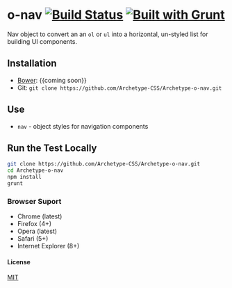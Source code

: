 # o-nav [![Build Status](https://secure.travis-ci.org/Archetype-CSS/Archetype-o-nav.png?branch=master)](http://travis-ci.org/Archetype-CSS/Archetype-o-nav) [![Built with Grunt](https://cdn.gruntjs.com/builtwith.png)](http://gruntjs.com/)

Nav object to convert an an `ol` or `ul` into a horizontal, un-styled list for
building UI components.

## Installation
  * [Bower](http://bower.io): {{coming soon}}
  * Git: `git clone https://github.com/Archetype-CSS/Archetype-o-nav.git`

## Use
  * `nav` - object styles for navigation components 

## Run the Test Locally

```bash
git clone https://github.com/Archetype-CSS/Archetype-o-nav.git
cd Archetype-o-nav
npm install
grunt
```

### Browser Suport
  * Chrome (latest)
  * Firefox (4+)
  * Opera (latest)
  * Safari (5+)
  * Internet Explorer (8+)

#### License
[MIT](/LICENSE.md)

